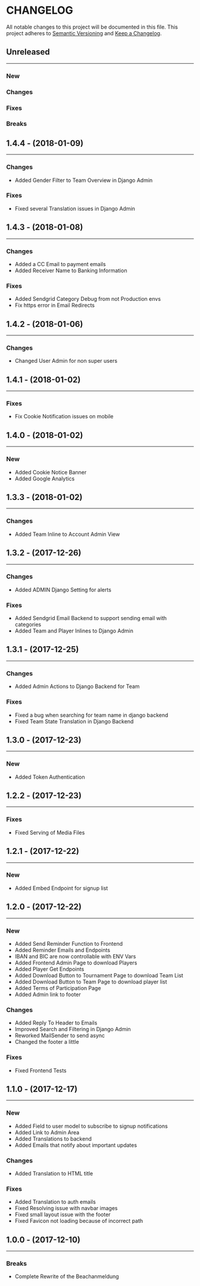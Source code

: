 # CHANGELOG

All notable changes to this project will be documented in this file.
This project adheres to [Semantic Versioning](http://semver.org/) and [Keep a Changelog](http://keepachangelog.com/).



## Unreleased
---

### New

### Changes

### Fixes

### Breaks


## 1.4.4 - (2018-01-09)
---

### Changes
* Added Gender Filter to Team Overview in Django Admin

### Fixes
* Fixed several Translation issues in Django Admin


## 1.4.3 - (2018-01-08)
---

### Changes
* Added a CC Email to payment emails
* Added Receiver Name to Banking Information

### Fixes
* Added Sendgrid Category Debug from not Production envs
* Fix https error in Email Redirects


## 1.4.2 - (2018-01-06)
---

### Changes
* Changed User Admin for non super users


## 1.4.1 - (2018-01-02)
---

### Fixes
* Fix Cookie Notification issues on mobile


## 1.4.0 - (2018-01-02)
---

### New
* Added Cookie Notice Banner
* Added Google Analytics


## 1.3.3 - (2018-01-02)
---

### Changes
* Added Team Inline to Account Admin View


## 1.3.2 - (2017-12-26)
---

### Changes
* Added ADMIN Django Setting for alerts

### Fixes
* Added Sendgrid Email Backend to support sending email with categories
* Added Team and Player Inlines to Django Admin


## 1.3.1 - (2017-12-25)
---

### Changes
* Added Admin Actions to Django Backend for Team

### Fixes
* Fixed a bug when searching for team name in django backend
* Fixed Team State Translation in Django Backend


## 1.3.0 - (2017-12-23)
---

### New
* Added Token Authentication


## 1.2.2 - (2017-12-23)
---

### Fixes
* Fixed Serving of Media Files


## 1.2.1 - (2017-12-22)
---

### New
* Added Embed Endpoint for signup list


## 1.2.0 - (2017-12-22)
---

### New
* Added Send Reminder Function to Frontend
* Added Reminder Emails and Endpoints
* IBAN and BIC are now controllable with ENV Vars
* Added Frontend Admin Page to download Players
* Added Player Get Endpoints
* Added Download Button to Tournament Page to download Team List
* Added Download Button to Team Page to download player list
* Added Terms of Participation Page
* Added Admin link to footer

### Changes
* Added Reply To Header to Emails
* Improved Search and Filtering in Django Admin
* Reworked MailSender to send async
* Changed the footer a little

### Fixes
* Fixed Frontend Tests


## 1.1.0 - (2017-12-17)
---

### New
* Added Field to user model to subscribe to signup notifications
* Added Link to Admin Area
* Added Translations to backend
* Added Emails that notify about important updates

### Changes
* Added Translation to HTML title

### Fixes
* Added Translation to auth emails
* Fixed Resolving issue with navbar images
* Fixed small layout issue with the footer
* Fixed Favicon not loading because of incorrect path


## 1.0.0 - (2017-12-10)
---

### Breaks
* Complete Rewrite of the Beachanmeldung
